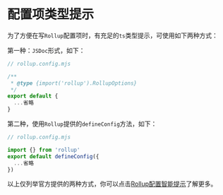 # 配置项类型提示
为了方便在写`Rollup`配置项时，有充足的`ts`类型提示，可使用如下两种方式：

第一种：`JSDoc`形式，如下：
```js
// rollup.config.mjs

/**
 * @type {import('rollup').RollupOptions}
 */
export default {
  ...省略
}
```

第二种，使用`Rollup`提供的`defineConfig`方法，如下：
```js
// rollup.config.mjs

import {} from 'rollup'
export default defineConfig({
  ...省略
})
```

以上仅列举官方提供的两种方式，你可以点击[Rollup配置智能提示](https://cn.rollupjs.org/command-line-interface/#config-intellisense)了解更多。